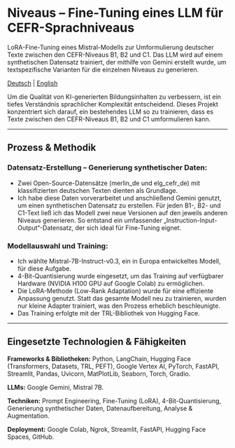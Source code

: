 # Niveaus – Fine-Tuning eines LLM für CEFR-Sprachniveaus

LoRA-Fine-Tuning eines Mistral-Modells zur Umformulierung deutscher Texte zwischen den CEFR-Niveaus B1, B2 und C1. Das LLM wird auf einem synthetischen Datensatz trainiert, der mithilfe von Gemini erstellt wurde, um textspezifische Varianten für die einzelnen Niveaus zu generieren.

[Deutsch](README.de.md) | [English](README.md)

Um die Qualität von KI-generierten Bildungsinhalten zu verbessern, ist ein tiefes Verständnis sprachlicher Komplexität entscheidend. Dieses Projekt konzentriert sich darauf, ein bestehendes LLM so zu trainieren, dass es Texte zwischen den CEFR-Niveaus B1, B2 und C1 umformulieren kann.

---

## Prozess & Methodik

### Datensatz-Erstellung – Generierung synthetischer Daten:

- Zwei Open-Source-Datensätze (merlin_de und elg_cefr_de) mit klassifizierten deutschen Texten dienten als Grundlage.  
- Ich habe diese Daten vorverarbeitet und anschließend Gemini genutzt, um einen synthetischen Datensatz zu erstellen. Für jeden B1-, B2- und C1-Text ließ ich das Modell zwei neue Versionen auf den jeweils anderen Niveaus generieren. So entstand ein umfassender „Instruction-Input-Output“-Datensatz, der sich ideal für Fine-Tuning eignet.

### Modellauswahl und Training:

- Ich wählte Mistral-7B-Instruct-v0.3, ein in Europa entwickeltes Modell, für diese Aufgabe.  
- 4-Bit-Quantisierung wurde eingesetzt, um das Training auf verfügbarer Hardware (NVIDIA H100 GPU auf Google Colab) zu ermöglichen.  
- Die LoRA-Methode (Low-Rank Adaptation) wurde für eine effiziente Anpassung genutzt. Statt das gesamte Modell neu zu trainieren, wurden nur kleine Adapter trainiert, was den Prozess erheblich beschleunigte.  
- Das Training erfolgte mit der TRL-Bibliothek von Hugging Face.  

---

## Eingesetzte Technologien & Fähigkeiten

**Frameworks & Bibliotheken:** Python, LangChain, Hugging Face (Transformers, Datasets, TRL, PEFT), Google Vertex AI, PyTorch, FastAPI, Streamlit, Pandas, Uvicorn, MatPlotLib, Seaborn, Torch, Gradio.  

**LLMs:** Google Gemini, Mistral 7B.  

**Techniken:** Prompt Engineering, Fine-Tuning (LoRA), 4-Bit-Quantisierung, Generierung synthetischer Daten, Datenaufbereitung, Analyse & Augmentation.  

**Deployment:** Google Colab, Ngrok, Streamlit, FastAPI, Hugging Face Spaces, GitHub.  
